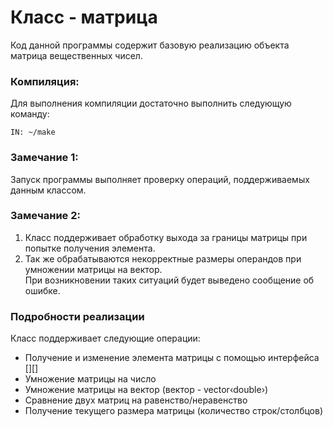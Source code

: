 
# Класс - матрица
Код данной программы содержит базовую реализацию объекта матрица вещественных чисел.
### Компиляция:
Для выполнения компиляции достаточно выполнить следующую команду:
```
IN: ~/make
```
### Замечание 1:
Запуск программы выполняет проверку операций, поддерживаемых данным классом.
### Замечание 2:
1. Класс поддерживает обработку выхода за границы матрицы при попытке получения элемента. 
2. Так же обрабатываются некорректные размеры операндов при умножении матрицы на вектор.  
При возникновении таких ситуаций будет выведено сообщение об ошибке.
### Подробности реализации
Класс поддерживает следующие операции:
+ Получение и изменение элемента матрицы с помощью интерфейса [][]
+ Умножение матрицы на число
+ Умножение матрицы на вектор (вектор - vector&#8249;double&#8250;)
+ Сравнение двух матриц на равенство/неравенство
+ Получение текущего размера матрицы (количество строк/столбцов)
